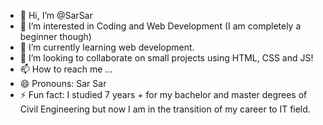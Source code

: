 - 👋 Hi, I’m @SarSar
- 👀 I’m interested in Coding and Web Development (I am completely a beginner though)
- 🌱 I’m currently learning web development.
- 💞️ I’m looking to collaborate on small projects using HTML, CSS and JS!
- 📫 How to reach me ...
- 😄 Pronouns: Sar Sar
- ⚡ Fun fact: I studied 7 years + for my bachelor and master degrees of Civil Engineering but now I am in the transition of my career to IT field.

<!---
SnowyHAL/SnowyHAL is a ✨ special ✨ repository because its `README.md` (this file) appears on your GitHub profile.
You can click the Preview link to take a look at your changes.
--->
